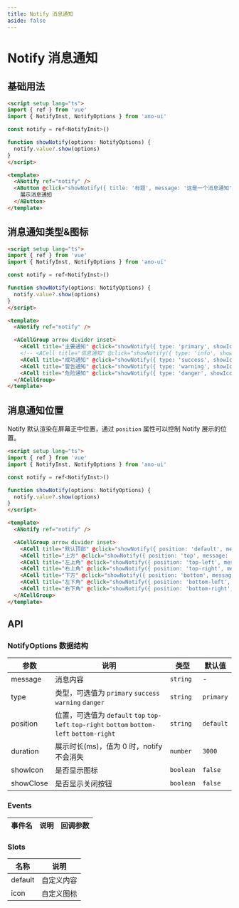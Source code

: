 ```yaml
---
title: Notify 消息通知
aside: false
---
```


# Notify 消息通知

## 基础用法

```html
<script setup lang="ts">
import { ref } from 'vue'
import { NotifyInst, NotifyOptions } from 'ano-ui'

const notify = ref<NotifyInst>()

function showNotify(options: NotifyOptions) {
  notify.value?.show(options)
}
</script>

<template>
  <ANotify ref="notify" />
  <AButton @click="showNotify({ title: '标题', message: '这是一个消息通知' })">
    展示消息通知
  </AButton>
</template>
```

## 消息通知类型&图标

```html
<script setup lang="ts">
import { ref } from 'vue'
import { NotifyInst, NotifyOptions } from 'ano-ui'

const notify = ref<NotifyInst>()

function showNotify(options: NotifyOptions) {
  notify.value?.show(options)
}
</script>

<template>
  <ANotify ref="notify" />

  <ACellGroup arrow divider inset>
    <ACell title="主要通知" @click="showNotify({ type: 'primary', showIcon: true, message: '通知内容' })" />
    <!-- <ACell title="信息通知" @click="showNotify({ type: 'info', showIcon: true, message: '通知内容' })" /> -->
    <ACell title="成功通知" @click="showNotify({ type: 'success', showIcon: true, message: '通知内容' })" />
    <ACell title="警告通知" @click="showNotify({ type: 'warning', showIcon: true, message: '通知内容' })" />
    <ACell title="危险通知" @click="showNotify({ type: 'danger', showIcon: true, message: '通知内容' })" />
  </ACellGroup>
</template>
```

## 消息通知位置

Notify 默认渲染在屏幕正中位置，通过 `position` 属性可以控制 Notify 展示的位置。

```html
<script setup lang="ts">
import { ref } from 'vue'
import { NotifyInst, NotifyOptions } from 'ano-ui'

const notify = ref<NotifyInst>()

function showNotify(options: NotifyOptions) {
  notify.value?.show(options)
}
</script>

<template>
  <ANotify ref="notify" />

  <ACellGroup arrow divider inset>
    <ACell title="默认顶部" @click="showNotify({ position: 'default', message: '通知内容' })" />
    <ACell title="上方" @click="showNotify({ position: 'top', message: '通知内容' })" />
    <ACell title="左上角" @click="showNotify({ position: 'top-left', message: '通知内容' })" />
    <ACell title="右上角" @click="showNotify({ position: 'top-right', message: '通知内容' })" />
    <ACell title="下方" @click="showNotify({ position: 'bottom', message: '通知内容' })" />
    <ACell title="左下角" @click="showNotify({ position: 'bottom-left', message: '通知内容' })" />
    <ACell title="右下角" @click="showNotify({ position: 'bottom-right', message: '通知内容' })" />
  </ACellGroup>
</template>
```

## API

### NotifyOptions 数据结构

| 参数 | 说明 | 类型 | 默认值 |
| --- | --- | --- | --- |
| message | 消息内容 | `string` | - |
| type | 类型，可选值为 `primary` `success` `warning` `danger` | `string` | `primary` |
| position | 位置，可选值为 `default` `top` `top-left` `top-right` `bottom` `bottom-left` `bottom-right` | `string` | `default` |
| duration | 展示时长(ms)，值为 0 时，notify 不会消失 | `number` | `3000` |
| showIcon | 是否显示图标 | `boolean` | `false` |
| showClose | 是否显示关闭按钮 | `boolean` | `false` |

### Events

| 事件名 | 说明 | 回调参数 |
| --- | --- | --- |

### Slots

| 名称 | 说明 |
| --- | --- |
| default | 自定义内容 |
| icon | 自定义图标 |
